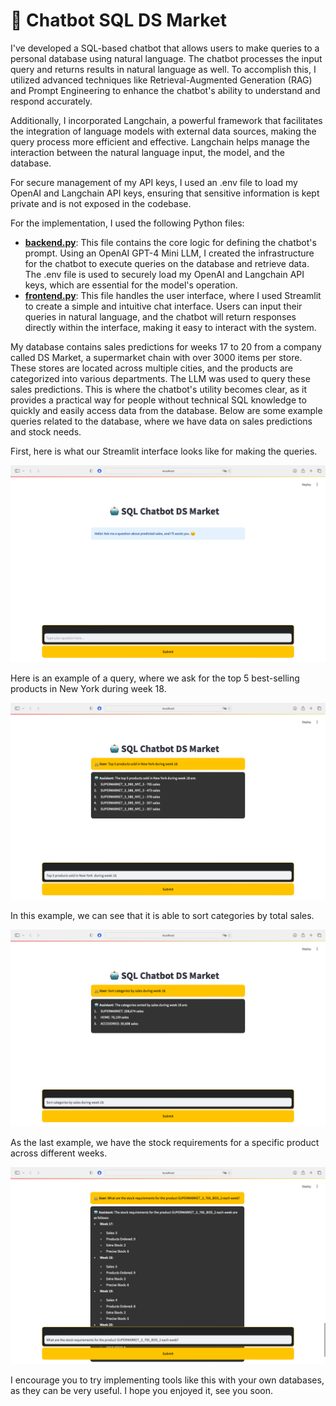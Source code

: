 # 🤖 Chatbot SQL DS Market
I've developed a SQL-based chatbot that allows users to make queries to a personal database using natural language. The chatbot processes the input query and returns results in natural language as well. To accomplish this, I utilized advanced techniques like Retrieval-Augmented Generation (RAG) and Prompt Engineering to enhance the chatbot's ability to understand and respond accurately.

Additionally, I incorporated Langchain, a powerful framework that facilitates the integration of language models with external data sources, making the query process more efficient and effective. Langchain helps manage the interaction between the natural language input, the model, and the database.

For secure management of my API keys, I used an .env file to load my OpenAI and Langchain API keys, ensuring that sensitive information is kept private and is not exposed in the codebase.

For the implementation, I used the following Python files:

- **[backend.py](https://github.com/cuaudrup/Chatbot_SQL/blob/main/backend.py)**: This file contains the core logic for defining the chatbot's prompt. Using an OpenAI GPT-4 Mini LLM, I created the infrastructure for the chatbot to execute queries on the database and retrieve data. The .env file is used to securely load my OpenAI and Langchain API keys, which are essential for the model's operation.
- **[frontend.py](https://github.com/tu_usuario/cuaudrup/Chatbot_SQL/main/frontend.py)**: This file handles the user interface, where I used Streamlit to create a simple and intuitive chat interface. Users can input their queries in natural language, and the chatbot will return responses directly within the interface, making it easy to interact with the system.

My database contains sales predictions for weeks 17 to 20 from a company called DS Market, a supermarket chain with over 3000 items per store. These stores are located across multiple cities, and the products are categorized into various departments. The LLM was used to query these sales predictions. This is where the chatbot's utility becomes clear, as it provides a practical way for people without technical SQL knowledge to quickly and easily access data from the database. Below are some example queries related to the database, where we have data on sales predictions and stock needs.

First, here is what our Streamlit interface looks like for making the queries.

<div style="text-align: center;">
    <img src="https://github.com/cuaudrup/Chatbot_SQL/blob/main/images/Captura%20de%20pantalla%202025-01-12%20a%20las%2016.39.19.png" alt="Logo DS Market" />
</div>

Here is an example of a query, where we ask for the top 5 best-selling products in New York during week 18.

<div style="text-align: center;">
    <img src="https://github.com/cuaudrup/Chatbot_SQL/blob/main/images/Captura%20de%20pantalla%202025-01-12%20a%20las%2016.41.55.png" alt="Logo DS Market" />
</div>

In this example, we can see that it is able to sort categories by total sales.

<div style="text-align: center;">
    <img src="https://github.com/cuaudrup/Chatbot_SQL/blob/main/images/Captura%20de%20pantalla%202025-01-12%20a%20las%2016.48.16.png" alt="Logo DS Market" />
</div>

As the last example, we have the stock requirements for a specific product across different weeks.

<div style="text-align: center;">
    <img src="https://github.com/cuaudrup/Chatbot_SQL/blob/main/images/Captura%20de%20pantalla%202025-01-12%20a%20las%2016.55.16.png" alt="Logo DS Market" />
</div>

I encourage you to try implementing tools like this with your own databases, as they can be very useful. I hope you enjoyed it, see you soon.
